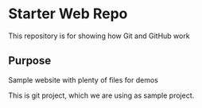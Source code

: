 # Starter Web Repo

This repository is for showing how Git and GitHub work

## Purpose

Sample website with plenty of files for demos

This is git project, which we are using as sample project.